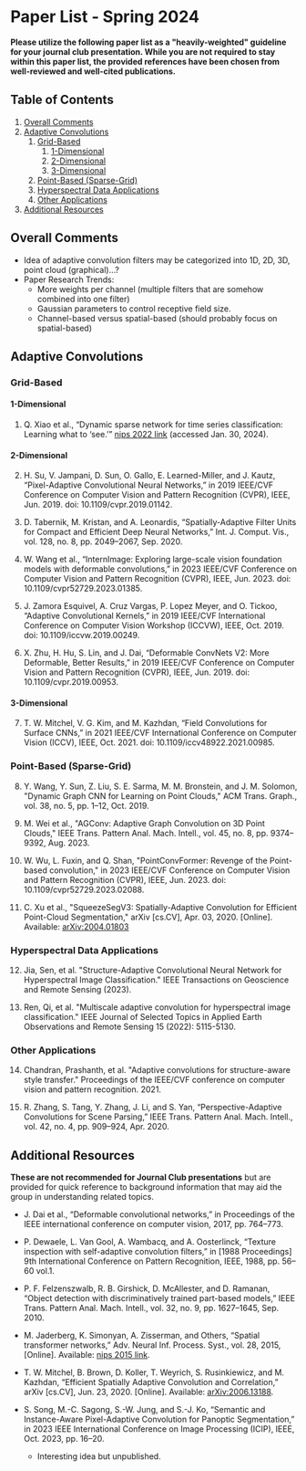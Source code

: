 # Paper List - Spring 2024
**Please utilize the following paper list as a "heavily-weighted" guideline for your journal club presentation. While you are not required to stay within this paper list, the provided references have been chosen from well-reviewed and well-cited publications.**

## Table of Contents
1. [Overall Comments](#overall-comments)
1. [Adaptive Convolutions](#adaptive-convolutions)
    1. [Grid-Based](#grid-based)
        1. [1-Dimensional](#1-dimensional)
        1. [2-Dimensional](#2-dimensional)
        1. [3-Dimensional](#3-dimensional)
    1. [Point-Based (Sparse-Grid)](#point-based-sparse-grid)
    1. [Hyperspectral Data Applications](#hyperspectral-data-applications)
    1. [Other Applications](#other-applications)
1. [Additional Resources](#additional-resources)

## Overall Comments
- Idea of adaptive convolution filters may be categorized into 1D, 2D, 3D, point cloud (graphical)…?
- Paper Research Trends:
    - More weights per channel (multiple filters that are somehow combined into one filter)
    - Gaussian parameters to control receptive field size.
    - Channel-based versus spatial-based (should probably focus on spatial-based)

## Adaptive Convolutions

### Grid-Based

#### 1-Dimensional

1. Q. Xiao et al., “Dynamic sparse network for time series classification: Learning what to ‘see.’” [nips 2022 link](https://proceedings.neurips.cc/paper_files/paper/2022/file/6b055b95d689b1f704d8f92191cdb788-Paper-Conference.pdf) (accessed Jan. 30, 2024).

#### 2-Dimensional

2. H. Su, V. Jampani, D. Sun, O. Gallo, E. Learned-Miller, and J. Kautz, “Pixel-Adaptive Convolutional Neural Networks,” in 2019 IEEE/CVF Conference on Computer Vision and Pattern Recognition (CVPR), IEEE, Jun. 2019. doi: 10.1109/cvpr.2019.01142.

3. D. Tabernik, M. Kristan, and A. Leonardis, “Spatially-Adaptive Filter Units for Compact and Efficient Deep Neural Networks,” Int. J. Comput. Vis., vol. 128, no. 8, pp. 2049–2067, Sep. 2020.

4. W. Wang et al., “InternImage: Exploring large-scale vision foundation models with deformable convolutions,” in 2023 IEEE/CVF Conference on Computer Vision and Pattern Recognition (CVPR), IEEE, Jun. 2023. doi: 10.1109/cvpr52729.2023.01385.

5. J. Zamora Esquivel, A. Cruz Vargas, P. Lopez Meyer, and O. Tickoo, “Adaptive Convolutional Kernels,” in 2019 IEEE/CVF International Conference on Computer Vision Workshop (ICCVW), IEEE, Oct. 2019. doi: 10.1109/iccvw.2019.00249.

6. X. Zhu, H. Hu, S. Lin, and J. Dai, “Deformable ConvNets V2: More Deformable, Better Results,” in 2019 IEEE/CVF Conference on Computer Vision and Pattern Recognition (CVPR), IEEE, Jun. 2019. doi: 10.1109/cvpr.2019.00953.

#### 3-Dimensional

7. T. W. Mitchel, V. G. Kim, and M. Kazhdan, “Field Convolutions for Surface CNNs,” in 2021 IEEE/CVF International Conference on Computer Vision (ICCV), IEEE, Oct. 2021. doi: 10.1109/iccv48922.2021.00985.

### Point-Based (Sparse-Grid)

8. Y. Wang, Y. Sun, Z. Liu, S. E. Sarma, M. M. Bronstein, and J. M. Solomon, "Dynamic Graph CNN for Learning on Point Clouds," ACM Trans. Graph., vol. 38, no. 5, pp. 1–12, Oct. 2019.

9. M. Wei et al., "AGConv: Adaptive Graph Convolution on 3D Point Clouds," IEEE Trans. Pattern Anal. Mach. Intell., vol. 45, no. 8, pp. 9374–9392, Aug. 2023.

10. W. Wu, L. Fuxin, and Q. Shan, "PointConvFormer: Revenge of the Point-based convolution," in 2023 IEEE/CVF Conference on Computer Vision and Pattern Recognition (CVPR), IEEE, Jun. 2023. doi: 10.1109/cvpr52729.2023.02088.

11. C. Xu et al., "SqueezeSegV3: Spatially-Adaptive Convolution for Efficient Point-Cloud Segmentation," arXiv [cs.CV], Apr. 03, 2020. [Online]. Available: [arXiv:2004.01803](http://arxiv.org/abs/2004.01803)


### Hyperspectral Data Applications

12. Jia, Sen, et al. "Structure-Adaptive Convolutional Neural Network for Hyperspectral Image Classification." IEEE Transactions on Geoscience and Remote Sensing (2023).

13. Ren, Qi, et al. "Multiscale adaptive convolution for hyperspectral image classification." IEEE Journal of Selected Topics in Applied Earth Observations and Remote Sensing 15 (2022): 5115-5130.


### Other Applications

14. Chandran, Prashanth, et al. "Adaptive convolutions for structure-aware style transfer." Proceedings of the IEEE/CVF conference on computer vision and pattern recognition. 2021.

15. R. Zhang, S. Tang, Y. Zhang, J. Li, and S. Yan, “Perspective-Adaptive Convolutions for Scene Parsing,” IEEE Trans. Pattern Anal. Mach. Intell., vol. 42, no. 4, pp. 909–924, Apr. 2020.


## Additional Resources
**These are not recommended for Journal Club presentations** but are provided for quick reference to background information that may aid the group in understanding related topics.

- J. Dai et al., “Deformable convolutional networks,” in Proceedings of the IEEE international conference on computer vision, 2017, pp. 764–773.

- P. Dewaele, L. Van Gool, A. Wambacq, and A. Oosterlinck, “Texture inspection with self-adaptive convolution filters,” in [1988 Proceedings] 9th International Conference on Pattern Recognition, IEEE, 1988, pp. 56–60 vol.1.

- P. F. Felzenszwalb, R. B. Girshick, D. McAllester, and D. Ramanan, “Object detection with discriminatively trained part-based models,” IEEE Trans. Pattern Anal. Mach. Intell., vol. 32, no. 9, pp. 1627–1645, Sep. 2010.

- M. Jaderberg, K. Simonyan, A. Zisserman, and Others, “Spatial transformer networks,” Adv. Neural Inf. Process. Syst., vol. 28, 2015, [Online]. Available: [nips 2015 link](https://proceedings.neurips.cc/paper_files/paper/2015/file/33ceb07bf4eeb3da587e268d663aba1a-Paper.pdf).

- T. W. Mitchel, B. Brown, D. Koller, T. Weyrich, S. Rusinkiewicz, and M. Kazhdan, “Efficient Spatially Adaptive Convolution and Correlation,” arXiv [cs.CV], Jun. 23, 2020. [Online]. Available: [arXiv:2006.13188](http://arxiv.org/abs/2006.13188).

- S. Song, M.-C. Sagong, S.-W. Jung, and S.-J. Ko, “Semantic and Instance-Aware Pixel-Adaptive Convolution for Panoptic Segmentation,” in 2023 IEEE International Conference on Image Processing (ICIP), IEEE, Oct. 2023, pp. 16–20.
    - Interesting idea but unpublished.